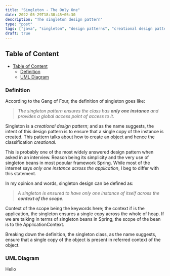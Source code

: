 ```yaml
---
title: "Singleton - The Only One"
date: 2022-05-29T18:30:45+05:30
description: "The singleton design pattern"
type: "post"
tags: ["java", "singleton", "design patterns", "creational design pattern", "gang of four"]
draft: true
---
```


## Table of Content

- [Table of Content](#table-of-content)
  - [Definition](#definition)
  - [UML Diagram](#uml-diagram)


### Definition

According to the Gang of Four, the definition of singleton goes like:
> *The singleton pattern ensures the class has **only one instance** and provides a global access point of access to it.*

Singleton is a *creational design pattern*; and as the name suggests, the intent of this design pattern is to ensure that
a single copy of the instance is created. This pattern talks about how to create an object and hence the classification *creational*.

This is probably one of the most widely answered design pattern when asked in an interview. Reason being its simplicity and the
very use of singleton beans in most popular framework Spring. While most of the internet says *only one instance across the application*,
I beg to differ with this statement.

In my opinion and words, singleton design can be defined as:
> *A singleton is ensured to have only one instance of itself across the **context of the scope**.*

Context of the scope being the keywords here; the context if is the application, the singleton ensures a single copy across the whole
of heap. If we are talking in terms of singleton beans in Spring, the scope of the bean is to the ApplicationContext. 


Breaking down the definition, the singleton class, as the name suggests, ensure that a single copy of the object
is present in referred context of the object.



### UML Diagram

Hello